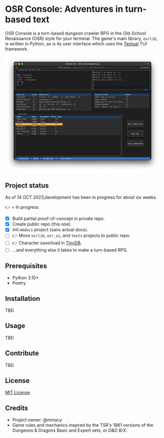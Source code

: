 # OSR Console: Adventures in turn-based text

OSR Console is a turn-based dungeon crawler RPG in the Old-School Renaissance (OSR) style for your terminal. The game's main library, `osrlib`, is written in Python, as is its user interface which uses the [Textual](https://textual.textualize.io/) TUI framework.

![Screenshot of the OSR Console application running in an iTerm2 window in macOS](images/character-sheet-01.png)

## Project status

As of 14 OCT 2023,development has been in progress for about six weeks.

👉  = In progress

- [x] Build partial proof-of-concept in private repo.
- [x] Create public repo (this one).
- [x] Init `mkdocs` project (sans actual docs).
- [ ] 👉 Move `osrlib`, `osr_ui`, and `tests` projects to public repo.
- [ ] 👉 Character save/load in [TinyDB](https://tinydb.readthedocs.io/).
- [ ] ...and everything else it takes to make a turn-based RPG.

## Prerequisites

- Python 3.10+
- Poetry

## Installation

TBD

## Usage

TBD

## Contribute

TBD

## License

[MIT License](LICENSE)

## Credits

- Project owner: @mmacy
- Game rules and mechanics inspired by the TSR's 1981 versions of the Dungeons & Dragons Basic and Expert sets, or *D&D B/X*.
